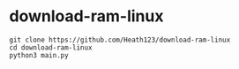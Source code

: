 # download-ram-linux

`git clone https://github.com/Heath123/download-ram-linux`
<br>
`cd download-ram-linux`
<br>
`python3 main.py`
